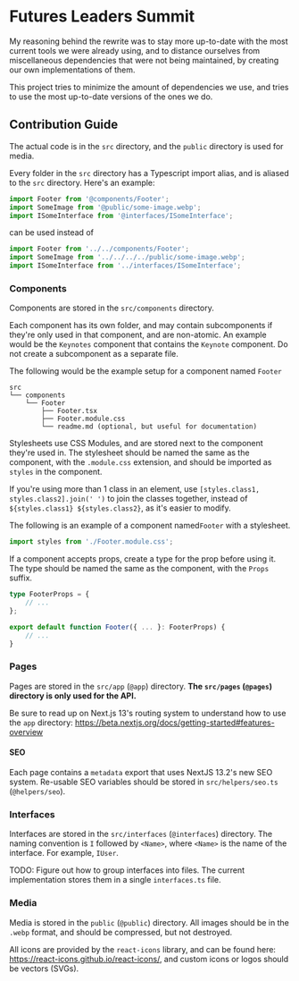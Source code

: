 # Futures Leaders Summit

My reasoning behind the rewrite was to stay more up-to-date with the most
current tools we were already using, and to distance ourselves from
miscellaneous dependencies that were not being maintained, by creating our own
implementations of them.

This project tries to minimize the amount of dependencies we use, and tries to
use the most up-to-date versions of the ones we do.

## Contribution Guide

The actual code is in the `src` directory, and the `public` directory is used
for media.

Every folder in the `src` directory has a Typescript import alias, and is
aliased to the `src` directory. Here's an example:

```typescript
import Footer from '@components/Footer';
import SomeImage from '@public/some-image.webp';
import ISomeInterface from '@interfaces/ISomeInterface';
```

can be used instead of

```typescript
import Footer from '../../components/Footer';
import SomeImage from '../../../../public/some-image.webp';
import ISomeInterface from '../interfaces/ISomeInterface';
```

### Components

Components are stored in the `src/components` directory.

Each component has its own folder, and may contain subcomponents if they're only
used in that component, and are non-atomic. An example would be the `Keynotes`
component that contains the `Keynote` component. Do not create a subcomponent as
a separate file.

The following would be the example setup for a component named `Footer`

```
src
└── components
    └── Footer
        ├── Footer.tsx
        ├── Footer.module.css
        └── readme.md (optional, but useful for documentation)
```

Stylesheets use CSS Modules, and are stored next to the component they're used
in. The stylesheet should be named the same as the component, with the
`.module.css` extension, and should be imported as `styles` in the component.

If you're using more than 1 class in an element, use
`[styles.class1, styles.class2].join(' ')` to join the classes together, instead
of `${styles.class1} ${styles.class2}`, as it's easier to modify.

The following is an example of a component named`Footer` with a stylesheet.

```typescript
import styles from './Footer.module.css';
```

If a component accepts props, create a type for the prop before using it. The
type should be named the same as the component, with the `Props` suffix.

```typescript
type FooterProps = {
	// ...
};

export default function Footer({ ... }: FooterProps) {
	// ...
}
```

### Pages

Pages are stored in the `src/app` (`@app`) directory. **The `src/pages`
(`@pages`) directory is only used for the API.**

Be sure to read up on Next.js 13's routing system to understand how to use the
`app` directory: https://beta.nextjs.org/docs/getting-started#features-overview

#### SEO

Each page contains a `metadata` export that uses NextJS 13.2's new SEO system.
Re-usable SEO variables should be stored in `src/helpers/seo.ts`
(`@helpers/seo`).

### Interfaces

Interfaces are stored in the `src/interfaces` (`@interfaces`) directory. The
naming convention is `I` followed by `<Name>`, where `<Name>` is the name of the
interface. For example, `IUser`.

TODO: Figure out how to group interfaces into files. The current implementation
stores them in a single `interfaces.ts` file.

### Media

Media is stored in the `public` (`@public`) directory. All images should be in
the `.webp` format, and should be compressed, but not destroyed.

All icons are provided by the `react-icons` library, and can be found here:
https://react-icons.github.io/react-icons/, and custom icons or logos should be
vectors (SVGs).

